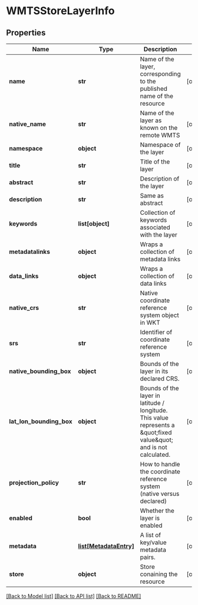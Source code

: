 # WMTSStoreLayerInfo

## Properties
Name | Type | Description | Notes
------------ | ------------- | ------------- | -------------
**name** | **str** | Name of the layer, corresponding to the published name of the resource | [optional] 
**native_name** | **str** | Name of the layer as known on the remote WMTS | [optional] 
**namespace** | **object** | Namespace of the layer | [optional] 
**title** | **str** | Title of the layer | [optional] 
**abstract** | **str** | Description of the layer | [optional] 
**description** | **str** | Same as abstract | [optional] 
**keywords** | **list[object]** | Collection of keywords associated with the layer | [optional] 
**metadatalinks** | **object** | Wraps a collection of metadata links | [optional] 
**data_links** | **object** | Wraps a collection of data links | [optional] 
**native_crs** | **str** | Native coordinate reference system object in WKT | [optional] 
**srs** | **str** | Identifier of coordinate reference system | [optional] 
**native_bounding_box** | **object** | Bounds of the layer in its declared CRS. | [optional] 
**lat_lon_bounding_box** | **object** | Bounds of the layer in latitude / longitude. This value represents a \&quot;fixed value\&quot; and is not calculated. | [optional] 
**projection_policy** | **str** | How to handle the coordinate reference system (native versus declared) | [optional] 
**enabled** | **bool** | Whether the layer is enabled | [optional] 
**metadata** | [**list[MetadataEntry]**](MetadataEntry.md) | A list of key/value metadata pairs. | [optional] 
**store** | **object** | Store conaining the resource | [optional] 

[[Back to Model list]](../README.md#documentation-for-models) [[Back to API list]](../README.md#documentation-for-api-endpoints) [[Back to README]](../README.md)

